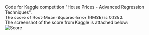 Code for Kaggle competition "House Prices - Advanced Regression Techniques". <br>
The score of Root-Mean-Squared-Error (RMSE) is 0.1352. <br>
The screenshot of the score from Kaggle is attached below:
<br>
![Score](https://user-images.githubusercontent.com/61887245/229598486-922040f7-bb62-456c-97ac-05988280bbbc.png)
